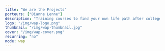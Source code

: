 ```yaml
---
title: "We are the Projects"
porteurs: ["Dianne Lenne"]
description: "Training courses to find your own life path after college or after an educational journey that raises questions."
logo: "/img/wap-logo.png"
thumbnail: "/img/wap-thumbnail.jpg"
cover: "/img/wap-cover.png"
recurring: "no"
node: wap
---
```


